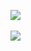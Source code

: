 <img src="https://github-readme-stats.vercel.app/api/top-langs/?username=II-DW&layout=compact"><br><br>
<img src="https://github-readme-stats.vercel.app/api?username=II-DW&show_icons=true">
